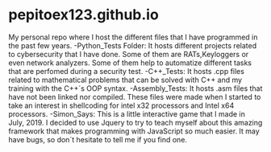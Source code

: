 # pepitoex123.github.io
My personal repo where I host the different files that I have programmed in the past few years.
-Python_Tests Folder: It hosts different projects related to cybersecurity that I have done. Some of them are RATs,Keyloggers or even network analyzers. Some of them help to automatize different tasks that are perfomed during a security test.
-C++_Tests: It hosts .cpp files related to mathematical problems that can be solved with C++ and my training with the C++´s OOP syntax.
-Assembly_Tests: It hosts .asm files that have not been linked nor compiled. These files were made when I started to take an interest in shellcoding for intel x32 processors and Intel x64 processors.
-Simon_Says: This is a little interactive game that I made in July, 2019. I decided to use Jquery to try to teach myself about this amazing framework that makes programming with JavaScript so much easier. It may have bugs, so don´t hesitate to tell me if you find one.

